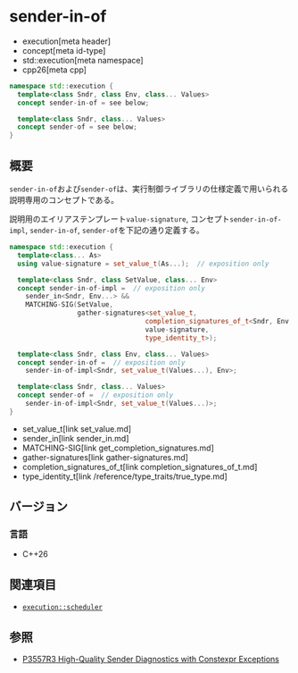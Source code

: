# sender-in-of
* execution[meta header]
* concept[meta id-type]
* std::execution[meta namespace]
* cpp26[meta cpp]

```cpp
namespace std::execution {
  template<class Sndr, class Env, class... Values>
  concept sender-in-of = see below;

  template<class Sndr, class... Values>
  concept sender-of = see below;
}
```

## 概要
`sender-in-of`および`sender-of`は、実行制御ライブラリの仕様定義で用いられる説明専用のコンセプトである。

説明用のエイリアステンプレート`value-signature`, コンセプト`sender-in-of-impl`, `sender-in-of`, `sender-of`を下記の通り定義する。

```cpp
namespace std::execution {
  template<class... As>
  using value-signature = set_value_t(As...);  // exposition only

  template<class Sndr, class SetValue, class... Env>
  concept sender-in-of-impl =  // exposition only
    sender_in<Sndr, Env...> &&
    MATCHING-SIG(SetValue,
                 gather-signatures<set_value_t,
                                  completion_signatures_of_t<Sndr, Env...>,
                                  value-signature,
                                  type_identity_t>);

  template<class Sndr, class Env, class... Values>
  concept sender-in-of =  // exposition only
    sender-in-of-impl<Sndr, set_value_t(Values...), Env>;

  template<class Sndr, class... Values>
  concept sender-of =  // exposition only
    sender-in-of-impl<Sndr, set_value_t(Values...)>;
}
```
* set_value_t[link set_value.md]
* sender_in[link sender_in.md]
* MATCHING-SIG[link get_completion_signatures.md]
* gather-signatures[link gather-signatures.md]
* completion_signatures_of_t[link completion_signatures_of_t.md]
* type_identity_t[link /reference/type_traits/true_type.md]


## バージョン
### 言語
- C++26


## 関連項目
- [`execution::scheduler`](scheduler.md)


## 参照
- [P3557R3 High-Quality Sender Diagnostics with Constexpr Exceptions](https://www.open-std.org/jtc1/sc22/wg21/docs/papers/2025/p3557r3.html)
